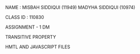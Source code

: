 NAME : MISBAH SIDDIQUI (11949)
       MADYHA SIDDIQUI (10974)
       
CLASS ID : 110830

ASSIGNMENT - 1 DM

TRANSITIVE PROPERTY

HMTL AND JAVASCRIPT FILES

